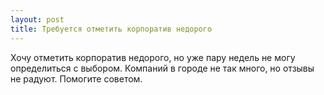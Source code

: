 ```yaml
---
layout: post 
title: Требуется отметить корпоратив недорого 
--- 
```

Хочу отметить корпоратив недорого, но уже пару недель не могу определиться с выбором. Компаний в городе не так много, но отзывы не радуют. Помогите советом.
